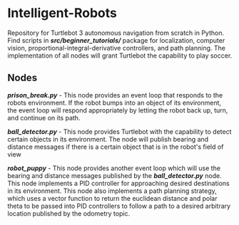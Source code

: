 # Intelligent-Robots
Repository for Turtlebot 3 autonomous navigation from scratch in Python. Find scripts in ***src/beginner_tutorials/*** package for localization, computer vision, proportional-integral-derivative controllers, and path planning. The implementation of all nodes will grant Turtlebot the capability to play soccer.

## Nodes
***prison_break.py*** - This node provides an event loop that responds to the robots environment. If the robot bumps into an object of its environment, the event loop will respond appropriately by letting the robot back up, turn, and continue on its path.

***ball_detector.py*** - This node provides Turtlebot with the capability to detect certain objects in its environment. The node will publish bearing and distance messages if there is a certain object that is in the robot's field of view

***robot_puppy*** - This node provides another event loop which will use the bearing and distance messages published by the ***ball_detector.py*** node. This node implements a PID controller for approaching desired destinations in its environment. This node also implements a path planning strategy, which uses a vector function to return the euclidean distance and polar theta to be passed into PID controllers to follow a path to a desired arbitrary location published by the odometry topic.
